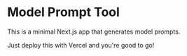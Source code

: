 # Model Prompt Tool

This is a minimal Next.js app that generates model prompts.

Just deploy this with Vercel and you're good to go!